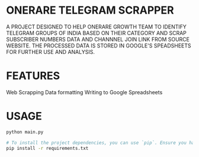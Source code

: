 # ONERARE TELEGRAM SCRAPPER

A PROJECT DESIGNED TO HELP ONERARE GROWTH TEAM TO IDENTIFY TELEGRAM GROUPS OF INDIA BASED ON THEIR CATEGORY AND SCRAP SUBSCRIBER NUMBERS DATA AND CHANNNEL JOIN LINK FROM SOURCE WEBSITE. THE PROCESSED DATA IS STORED IN GOOGLE'S SPEADSHEETS FOR FURTHER USE AND ANALYSIS.


# FEATURES

Web Scrapping
Data formatting
Writing to Google Spreadsheets


# USAGE 

```bash
python main.py

# To install the project dependencies, you can use `pip`. Ensure you have Python installed on your machine.
pip install -r requirements.txt
